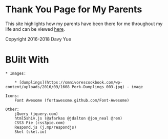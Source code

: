 # Thank You Page for My Parents

This site highlights how my parents have been there for me throughout my life and can be viewed [here](https://www.davyyue.com/Thanks_Mom_and_Dad/). 


Copyright 2016-2018 Davy Yue

# BUilt With
	* Images:

		* [dumplings](https://omnivorescookbook.com/wp-content/uploads/2016/09/1608_Pork-Dumplings_003.jpg) - image

	Icons:
		Font Awesome (fortawesome.github.com/Font-Awesome)

	Other:
		jQuery (jquery.com)
		html5shiv.js (@afarkas @jdalton @jon_neal @rem)
		CSS3 Pie (css3pie.com)
		Respond.js (j.mp/respondjs)
		Skel (skel.io)

